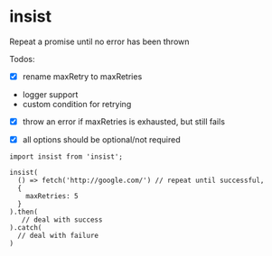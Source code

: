 # insist
Repeat a promise until no error has been thrown

Todos:
 * [x] rename maxRetry to maxRetries
 * logger support
 * custom condition for retrying
 * [x] throw an error if maxRetries is exhausted, but still fails
 * [x] all options should be optional/not required
 

```
import insist from 'insist';

insist(
  () => fetch('http://google.com/') // repeat until successful,
  {
    maxRetries: 5
  }
).then(
   // deal with success
).catch(
  // deal with failure
)
```
